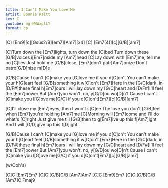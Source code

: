 ```yaml
---
title: I Can't Make You Love Me
artist: Bonnie Raitt
key: C
youtube: ng-NWWxplLY
format: cp
---
```


[C] [Em9][c][Gsus2/B][em7][Am7][x4]
[C] [Em7(4)][c][G/B][am7]

[C]Turn down the [Em7]lights, turn down the [C]bed
Turn down these [G/B]voices i[Em7]nside my [Am7]head
[C]Lay down with [Em7]me, tell me no [C]lies
Just hold me [G/B]close, [Em7]don't patr[Am7]onize
Don't patro[G/D]nize m[D]e

[G/B]Cause I can't [C]make you [G]love me if you d[C]on't
You can't make your h[G]eart feel [G/B]something it w[C]on't
[Em7]Here in the [G/C]dark, in [D/F#]these final h[Em7]ours
I will lay down my [G/C]heart and [D/F#]I'll feel the [Em7]power
But [Am7]you won't, no, y[G/D]ou wo[D]n't
Cause I can't [C]make you l[G]ove me[G/C] if you d[C]on't[Em7][c][G/B][am7]

[C]I'll close my [Em7]eyes, then I won't s[C]ee
The love you don't [G/B]feel when [Em7]you're holding [Am7]me
[C]Morning will [Em7]come and I'll do what's [C]right
Just give me till [G/B]then to g[Em7]ive up this f[Am7]ight
And I will [G/D]give up this f[D]ight

[G/B]Cause I can't [C]make you [G]love me if you d[C]on't
You can't make your h[G]eart feel [G/B]something it w[C]on't
[Em7]Here in the [G/C]dark, in [D/F#]these final h[Em7]ours
I will lay down my [G/C]heart and [D/F#]I'll feel the [Em7]power
But [Am7]you won't, no, y[G/D]ou wo[D]n't
Cause I can't [C]make you l[G]ove me[G/C] if you d[C]on't[Em7][c][G/B][am7]

(w/Ooh's)

[C]C [Em7]Em7 [C]C [G/B]G/B [Am7]Am7
[C]C [Em9]Em7 [C]C [G/B]G/B [Am7]C Fmaj9
